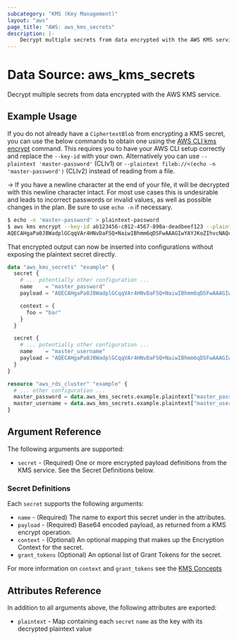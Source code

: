 ```yaml
---
subcategory: "KMS (Key Management)"
layout: "aws"
page_title: "AWS: aws_kms_secrets"
description: |-
    Decrypt multiple secrets from data encrypted with the AWS KMS service
---
```


# Data Source: aws_kms_secrets

Decrypt multiple secrets from data encrypted with the AWS KMS service.

## Example Usage

If you do not already have a `CiphertextBlob` from encrypting a KMS secret, you can use the below commands to obtain one using the [AWS CLI kms encrypt](https://docs.aws.amazon.com/cli/latest/reference/kms/encrypt.html) command. This requires you to have your AWS CLI setup correctly and replace the `--key-id` with your own. Alternatively you can use `--plaintext 'master-password'` (CLIv1) or `--plaintext fileb://<(echo -n 'master-password')` (CLIv2) instead of reading from a file.

-> If you have a newline character at the end of your file, it will be decrypted with this newline character intact. For most use cases this is undesirable and leads to incorrect passwords or invalid values, as well as possible changes in the plan. Be sure to use `echo -n` if necessary.

```sh
$ echo -n 'master-password' > plaintext-password
$ aws kms encrypt --key-id ab123456-c012-4567-890a-deadbeef123 --plaintext fileb://plaintext-password --encryption-context foo=bar --output text --query CiphertextBlob
AQECAHgaPa0J8WadplGCqqVAr4HNvDaFSQ+NaiwIBhmm6qDSFwAAAGIwYAYJKoZIhvcNAQcGoFMwUQIBADBMBgkqhkiG9w0BBwEwHgYJYIZIAWUDBAEuMBEEDI+LoLdvYv8l41OhAAIBEIAfx49FFJCLeYrkfMfAw6XlnxP23MmDBdqP8dPp28OoAQ==
```

That encrypted output can now be inserted into configurations without exposing the plaintext secret directly.

```terraform
data "aws_kms_secrets" "example" {
  secret {
    # ... potentially other configuration ...
    name    = "master_password"
    payload = "AQECAHgaPa0J8WadplGCqqVAr4HNvDaFSQ+NaiwIBhmm6qDSFwAAAGIwYAYJKoZIhvcNAQcGoFMwUQIBADBMBgkqhkiG9w0BBwEwHgYJYIZIAWUDBAEuMBEEDI+LoLdvYv8l41OhAAIBEIAfx49FFJCLeYrkfMfAw6XlnxP23MmDBdqP8dPp28OoAQ=="

    context = {
      foo = "bar"
    }
  }

  secret {
    # ... potentially other configuration ...
    name    = "master_username"
    payload = "AQECAHgaPa0J8WadplGCqqVAr4HNvDaFSQ+NaiwIBhmm6qDSFwAAAGIwYAYJKoZIhvcNAQcGoFMwUQIBADBMBgkqhkiG9w0BBwEwHgYJYIZIAWUDBAEuMBEEDI+LoLdvYv8l41OhAAIBEIAfx49FFJCLeYrkfMfAw6XlnxP23MmDBdqP8dPp28OoAQ=="
  }
}

resource "aws_rds_cluster" "example" {
  # ... other configuration ...
  master_password = data.aws_kms_secrets.example.plaintext["master_password"]
  master_username = data.aws_kms_secrets.example.plaintext["master_username"]
}
```

## Argument Reference

The following arguments are supported:

* `secret` - (Required) One or more encrypted payload definitions from the KMS service. See the Secret Definitions below.

### Secret Definitions

Each `secret` supports the following arguments:

* `name` - (Required) The name to export this secret under in the attributes.
* `payload` - (Required) Base64 encoded payload, as returned from a KMS encrypt operation.
* `context` - (Optional) An optional mapping that makes up the Encryption Context for the secret.
* `grant_tokens` (Optional) An optional list of Grant Tokens for the secret.

For more information on `context` and `grant_tokens` see the [KMS
Concepts](https://docs.aws.amazon.com/kms/latest/developerguide/concepts.html)

## Attributes Reference

In addition to all arguments above, the following attributes are exported:

* `plaintext` - Map containing each `secret` `name` as the key with its decrypted plaintext value
